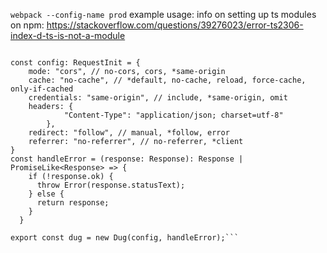 `webpack --config-name prod`
example usage:
info on setting up ts modules on npm: https://stackoverflow.com/questions/39276023/error-ts2306-index-d-ts-is-not-a-module

````import { Dug } from 'dug';

const config: RequestInit = {
    mode: "cors", // no-cors, cors, *same-origin
    cache: "no-cache", // *default, no-cache, reload, force-cache, only-if-cached
    credentials: "same-origin", // include, *same-origin, omit
    headers: {
            "Content-Type": "application/json; charset=utf-8"
        },
    redirect: "follow", // manual, *follow, error
    referrer: "no-referrer", // no-referrer, *client
}
const handleError = (response: Response): Response | PromiseLike<Response> => {
    if (!response.ok) {
      throw Error(response.statusText);
    } else {
      return response;
    }
  }

export const dug = new Dug(config, handleError);```
````
